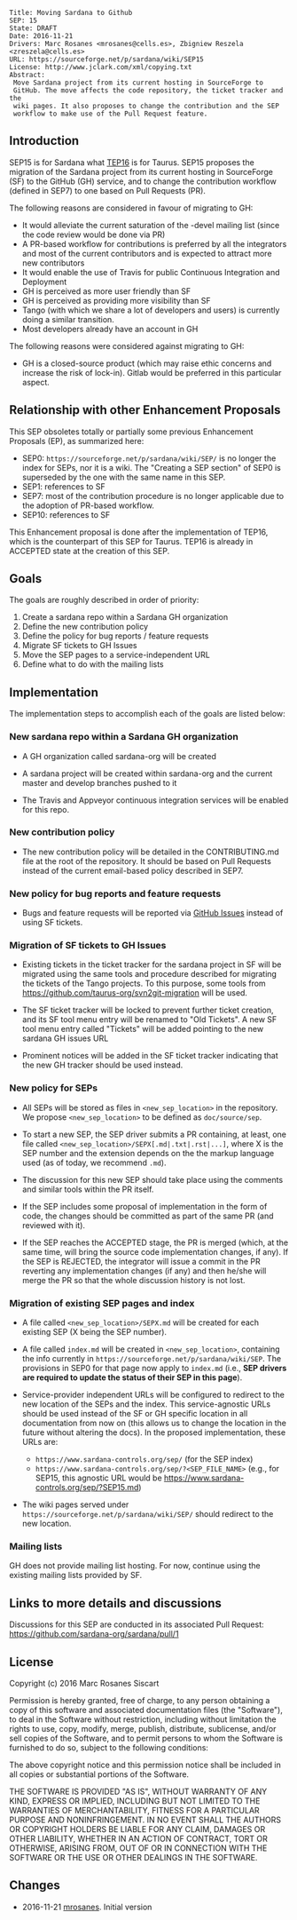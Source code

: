 	Title: Moving Sardana to Github
	SEP: 15
	State: DRAFT
	Date: 2016-11-21
	Drivers: Marc Rosanes <mrosanes@cells.es>, Zbigniew Reszela <zreszela@cells.es>
	URL: https://sourceforge.net/p/sardana/wiki/SEP15
	License: http://www.jclark.com/xml/copying.txt
	Abstract:
	 Move Sardana project from its current hosting in SourceForge to 
	 GitHub. The move affects the code repository, the ticket tracker and the 
	 wiki pages. It also proposes to change the contribution and the SEP 
	 workflow to make use of the Pull Request feature.

## Introduction

SEP15 is for Sardana what [TEP16][] is for Taurus.
SEP15 proposes the migration of the Sardana project from its current hosting in 
SourceForge (SF) to the GitHub (GH) service, and to change the contribution 
workflow (defined in SEP7) to one based on Pull Requests (PR).

The following reasons are considered in favour of migrating to GH:

- It would alleviate the current saturation of the -devel mailing list (since 
the code review would be done via PR)
- A PR-based workflow for contributions is preferred by all the integrators and 
most of the current contributors and is expected to attract more new 
contributors
- It would enable the use of Travis for public Continuous Integration and 
Deployment
- GH is perceived as more user friendly than SF
- GH is perceived as providing more visibility than SF
- Tango (with which we share a lot of developers and users) is currently doing 
a similar transition.
- Most developers already have an account in GH

The following reasons were considered against migrating to GH:

- GH is a closed-source product (which may raise ethic concerns and increase 
the risk of lock-in). Gitlab would be preferred in this particular aspect.

## Relationship with other Enhancement Proposals

This SEP obsoletes totally or partially some previous Enhancement Proposals (EP), 
as summarized here:

- SEP0: `https://sourceforge.net/p/sardana/wiki/SEP/` is no longer the index for 
SEPs, nor it is a wiki. The "Creating a SEP section" of SEP0 is superseded by 
the one with the same name in this SEP.
- SEP1: references to SF
- SEP7: most of the contribution procedure is no longer applicable due to 
the adoption of PR-based workflow.
- SEP10: references to SF

This Enhancement proposal is done after the implementation of TEP16, which is 
the counterpart of this SEP for Taurus. 
TEP16 is already in ACCEPTED state at the creation of this SEP.

## Goals

The goals are roughly described in order of priority:

1. Create a sardana repo within a Sardana GH organization
2. Define the new contribution policy
3. Define the policy for bug reports / feature requests
4. Migrate SF tickets to GH Issues
5. Move the SEP pages to a service-independent URL
6. Define what to do with the mailing lists

## Implementation

The implementation steps to accomplish each of the goals are listed below:

### New sardana repo within a Sardana GH organization

- A GH organization called sardana-org will be created

- A sardana project will be created within sardana-org and the current master 
and develop branches pushed to it

- The Travis and Appveyor continuous integration services will be enabled 
for this repo.

### New contribution policy

- The new contribution policy will be detailed in the CONTRIBUTING.md file at 
the root of the repository. It should be based on Pull Requests instead of the 
current email-based policy described in SEP7.

### New policy for bug reports and feature requests

- Bugs and feature requests will be reported via [GitHub Issues][] instead of 
using SF tickets.

### Migration of SF tickets to GH Issues

- Existing tickets in the ticket tracker for the sardana project in SF will be 
migrated using the same tools and procedure described for migrating the tickets 
of the Tango projects. To this purpose, some tools from 
https://github.com/taurus-org/svn2git-migration will be used.

- The SF ticket tracker will be locked to prevent further ticket creation, 
and its SF tool menu entry will be renamed to "Old Tickets". A new SF tool 
menu entry called "Tickets" will be added pointing to the new 
sardana GH issues URL

- Prominent notices will be added in the SF ticket tracker indicating that 
the new GH tracker should be used instead.

### New policy for SEPs

- All SEPs will be stored as files in `<new_sep_location>` in the repository.
We propose `<new_sep_location>` to be defined as `doc/source/sep`.

- To start a new SEP, the SEP driver submits a PR containing, at least, 
one file called `<new_sep_location>/SEPX[.md|.txt|.rst|...]`, where X is 
the SEP number and the extension depends on the the markup language 
used (as of today, we recommend `.md`).

- The discussion for this new SEP should take place using the comments and 
similar tools within the PR itself.

- If the SEP includes some proposal of implementation in the form of code, 
the changes should be committed as part of the same PR (and reviewed with it).

- If the SEP reaches the ACCEPTED stage, the PR is merged (which, at 
the same time, will bring the source code implementation changes, if any). 
If the SEP is REJECTED, the integrator will issue a commit in the PR reverting 
any implementation changes (if any) and then he/she will merge the PR so that 
the whole discussion history is not lost.

### Migration of existing SEP pages and index

- A file called `<new_sep_location>/SEPX.md` will be created for 
each existing SEP (X being the SEP number).

- A file called `index.md` will be created in `<new_sep_location>`, containing 
the info currently in `https://sourceforge.net/p/sardana/wiki/SEP`. The 
provisions in SEP0 for that page now apply to `index.md` (i.e., 
**SEP drivers are required to update the status of their SEP in this page**).

- Service-provider independent URLs will be configured to redirect to the new 
location of the SEPs and the index. This service-agnostic URLs should be used 
instead of the SF or GH specific location in all documentation from now on 
(this allows us to change the location in the future without altering the docs). 
In the proposed implementation, these URLs are:
    - `https://www.sardana-controls.org/sep/` (for the SEP index)
    - `https://www.sardana-controls.org/sep/?<SEP_FILE_NAME>` (e.g., for SEP15, 
this agnostic URL would be https://www.sardana-controls.org/sep/?SEP15.md)

- The wiki pages served under `https://sourceforge.net/p/sardana/wiki/SEP/` 
should redirect to the new location.

### Mailing lists

GH does not provide mailing list hosting. For now, continue using 
the existing mailing lists provided by SF. 

## Links to more details and discussions

Discussions for this SEP are conducted in its associated Pull Request: 
https://github.com/sardana-org/sardana/pull/1

## License

Copyright (c) 2016 Marc Rosanes Siscart

Permission is hereby granted, free of charge, to any person obtaining
a copy of this software and associated documentation files (the
"Software"), to deal in the Software without restriction, including
without limitation the rights to use, copy, modify, merge, publish,
distribute, sublicense, and/or sell copies of the Software, and to
permit persons to whom the Software is furnished to do so, subject to
the following conditions:

The above copyright notice and this permission notice shall be included
in all copies or substantial portions of the Software.

THE SOFTWARE IS PROVIDED "AS IS", WITHOUT WARRANTY OF ANY KIND,
EXPRESS OR IMPLIED, INCLUDING BUT NOT LIMITED TO THE WARRANTIES OF
MERCHANTABILITY, FITNESS FOR A PARTICULAR PURPOSE AND NONINFRINGEMENT.
IN NO EVENT SHALL THE AUTHORS OR COPYRIGHT HOLDERS BE LIABLE FOR ANY
CLAIM, DAMAGES OR OTHER LIABILITY, WHETHER IN AN ACTION OF CONTRACT,
TORT OR OTHERWISE, ARISING FROM, OUT OF OR IN CONNECTION WITH THE
SOFTWARE OR THE USE OR OTHER DEALINGS IN THE SOFTWARE.

## Changes

- 2016-11-21 [mrosanes][]. Initial version


[TEP16]: http://www.taurus-scada.org/tep/?TEP16.md
[GitHub Issues]: https://guides.github.com/features/issues/
[mrosanes]: https://github.com/sagiss/
